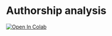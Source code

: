 # Authorship analysis

[![Open In Colab](https://colab.research.google.com/assets/colab-badge.svg)](https://colab.research.google.com/github/pxydi/Authorship-analysis/blob/main/Analysis_1.ipynb)
